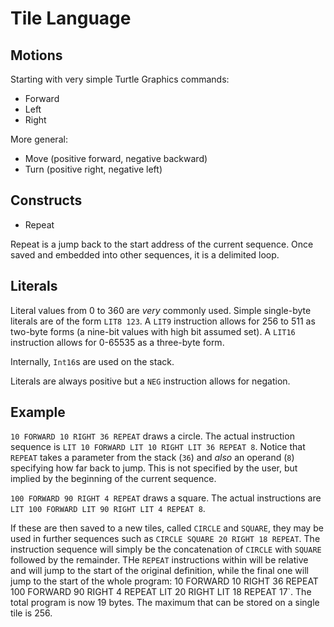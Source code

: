 # Tile Language

## Motions

Starting with very simple Turtle Graphics commands:

* Forward
* Left
* Right

More general:

* Move (positive forward, negative backward)
* Turn (positive right, negative left)

## Constructs

* Repeat

Repeat is a jump back to the start address of the current sequence. Once saved and embedded into other sequences, it is a delimited loop.

## Literals

Literal values from 0 to 360 are *very* commonly used. Simple single-byte literals are of the form `LIT8 123`. A `LIT9` instruction allows for 256 to 511 as two-byte forms (a nine-bit values with high bit assumed set). A `LIT16` instruction allows for 0-65535 as a three-byte form.

Internally, `Int16`s are used on the stack.

Literals are always positive but a `NEG` instruction allows for negation.

## Example

`10 FORWARD 10 RIGHT 36 REPEAT` draws a circle. The actual instruction sequence is `LIT 10 FORWARD LIT 10 RIGHT LIT 36 REPEAT 8`. Notice that `REPEAT` takes a parameter from the stack (`36`) and _also_ an operand (`8`) specifying how far back to jump. This is not specified by the user, but implied by the beginning of the current sequence.

`100 FORWARD 90 RIGHT 4 REPEAT` draws a square. The actual instructions are `LIT 100 FORWARD LIT 90 RIGHT LIT 4 REPEAT 8`.

If these are then saved to a new tiles, called `CIRCLE` and `SQUARE`, they may be used in further sequences such as `CIRCLE SQUARE 20 RIGHT 18 REPEAT`. The instruction sequence will simply be the concatenation of `CIRCLE` with `SQUARE` followed by the remainder. THe `REPEAT` instructions within will be relative and will jump to the start of the original definition, while the final one will jump to the start of the whole program: 10 FORWARD 10 RIGHT 36 REPEAT 100 FORWARD 90 RIGHT 4 REPEAT LIT 20 RIGHT LIT 18 REPEAT 17`. The total program is now 19 bytes. The maximum that can be stored on a single tile is 256.
